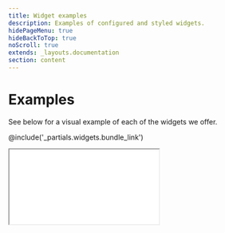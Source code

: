 ```yaml
---
title: Widget examples
description: Examples of configured and styled widgets.
hidePageMenu: true
hideBackToTop: true
noScroll: true
extends: _layouts.documentation
section: content
---
```


# Examples
See below for a visual example of each of the widgets we offer.

@include('_partials.widgets.bundle_link')

<iframe src="/examples/index.html" class="w-full scroll-hidden h-full" onload="resizeIframe(this)"></iframe>

<script>
  function resizeIframe(obj) {
    obj.style.height = (obj.contentWindow.document.body.scrollHeight + 1450) + 'px';
    
    setTimeout(function() {
        obj.style.height = (obj.contentWindow.document.body.scrollHeight + 100) + 'px';
    }, 2000);
  }
</script>
